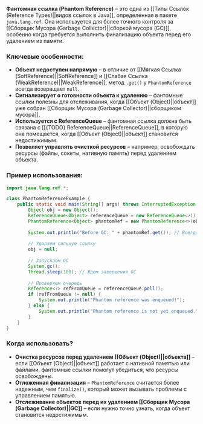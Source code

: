 
**Фантомная ссылка (Phantom Reference)** – это одна из [[Типы Ссылок (Reference Types)||видов ссылок в Java]], определенная в пакете `java.lang.ref`. Она используется для более точного контроля за [[Сборщик Мусора (Garbage Collector)||сборкой мусора (GC)]], особенно когда требуется выполнить финализацию объекта перед его удалением из памяти.

### Ключевые особенности:

- **Объект недоступен напрямую** – в отличие от [[Мягкая Ссылка (SoftReference)||SoftReference]] и [[Слабая Ссылка (WeakReference)||WeakReference]], метод `.get()` у `PhantomReference` всегда возвращает `null`.
- **Сигнализирует о готовности объекта к удалению** – фантомные ссылки полезны для отслеживания, когда [[Объект (Object)||объект]] уже собран [[Сборщик Мусора (Garbage Collector)||сборщиком мусора]].
- **Используется с ReferenceQueue** – фантомная ссылка должна быть связана с [[{TODO} ReferenceQueue||ReferenceQueue]], в которую она помещается, когда [[Объект (Object)||объект]] становится недостижимым.
- **Позволяет управлять очисткой ресурсов** – например, освобождать ресурсы (файлы, сокеты, нативную память) перед удалением объекта.


### Пример использования:

```java
import java.lang.ref.*;

class PhantomReferenceExample {
    public static void main(String[] args) throws InterruptedException {
        Object obj = new Object();
        ReferenceQueue<Object> referenceQueue = new ReferenceQueue<>();
        PhantomReference<Object> phantomRef = new PhantomReference<>(obj, referenceQueue);
		
        System.out.println("Before GC: " + phantomRef.get()); // Всегда null
		
        // Удаляем сильную ссылку
        obj = null;
		
        // Запускаем GC
        System.gc();
        Thread.sleep(100); // Ждем завершения GC
		
        // Проверяем очередь
        Reference<?> refFromQueue = referenceQueue.poll();
        if (refFromQueue != null) {
            System.out.println("Phantom reference was enqueued!");
        } else {
            System.out.println("Phantom reference is not yet enqueued.");
        }
    }
}
```


### Когда использовать?

- **Очистка ресурсов перед удалением [[Объект (Object)||объекта]]** – если [[Объект (Object)||объект]] работает с нативной памятью или файлами, фантомные ссылки помогут убедиться, что ресурсы освобождены.
- **Отложенная финализация** – `PhantomReference` считается более надежным, чем `finalize()`, который может вызывать проблемы с управлением памятью.
- **Отслеживание объектов перед их удалением [[Сборщик Мусора (Garbage Collector)||GC]]** – если нужно точно узнать, когда объект становится недостижимым.
